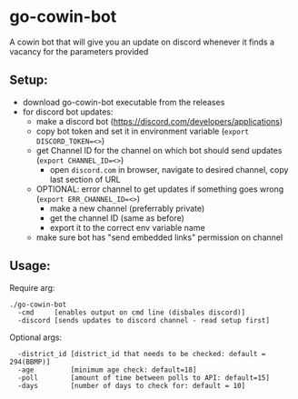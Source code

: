 # go-cowin-bot
A cowin bot that will give you an update  on discord whenever it finds a vacancy for the parameters provided

## Setup: 
* download go-cowin-bot executable from the releases 
* for discord bot updates:
  * make a discord bot (https://discord.com/developers/applications)
  * copy bot token and set it in environment variable (`export DISCORD_TOKEN=<>`)
  * get Channel ID for the channel on which bot should send updates (`export CHANNEL_ID=<>`)
    * open `discord.com` in browser, navigate to desired channel, copy last section of URL
  * OPTIONAL: error channel to get updates if something goes wrong (`export ERR_CHANNEL_ID=<>`)
    * make a new channel (preferrably private)
    * get the channel ID (same as before)
    * export it to the correct env variable name
  * make sure bot has "send embedded links" permission on channel
  

## Usage:
Require arg:
```
./go-cowin-bot
  -cmd     [enables output on cmd line (disbales discord)]
  -discord [sends updates to discord channel - read setup first]
```
Optional args:
```
  -district_id [district_id that needs to be checked: default = 294(BBMP)]
  -age         [minimum age check: default=18]
  -poll        [amount of time between polls to API: default=15]
  -days        [number of days to check for: default = 10]
```
